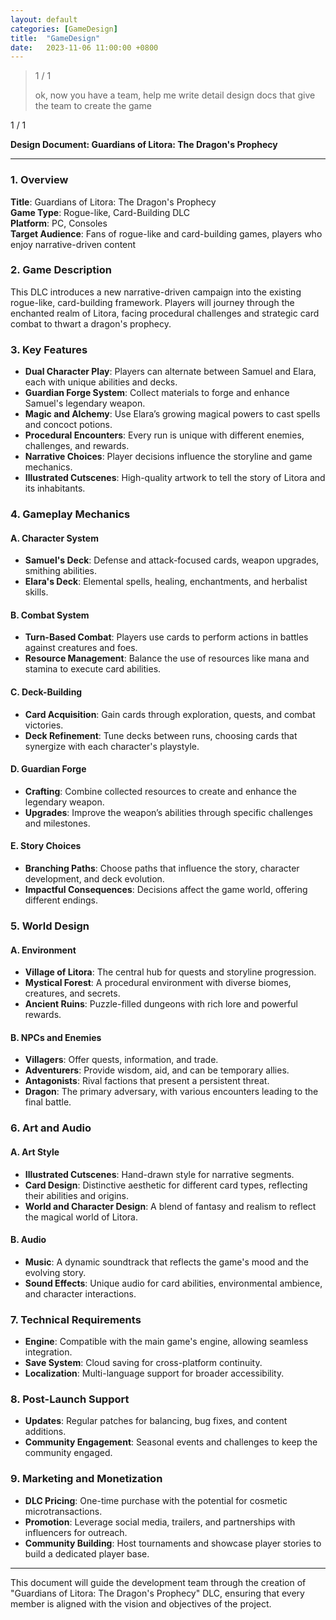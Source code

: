 ```yaml
---
layout: default
categories: [GameDesign]
title:  "GameDesign"
date:   2023-11-06 11:00:00 +0800
---
```


> 1 / 1
> 
> ok, now you have a team, help me write detail design docs that give the team to create the game

1 / 1

**Design Document: Guardians of Litora: The Dragon's Prophecy**

---

### 1\. Overview

**Title**: Guardians of Litora: The Dragon's Prophecy  
**Game Type**: Rogue-like, Card-Building DLC  
**Platform**: PC, Consoles  
**Target Audience**: Fans of rogue-like and card-building games, players who enjoy narrative-driven content

### 2\. Game Description

This DLC introduces a new narrative-driven campaign into the existing rogue-like, card-building framework. Players will journey through the enchanted realm of Litora, facing procedural challenges and strategic card combat to thwart a dragon's prophecy.

### 3\. Key Features

*   **Dual Character Play**: Players can alternate between Samuel and Elara, each with unique abilities and decks.
*   **Guardian Forge System**: Collect materials to forge and enhance Samuel's legendary weapon.
*   **Magic and Alchemy**: Use Elara’s growing magical powers to cast spells and concoct potions.
*   **Procedural Encounters**: Every run is unique with different enemies, challenges, and rewards.
*   **Narrative Choices**: Player decisions influence the storyline and game mechanics.
*   **Illustrated Cutscenes**: High-quality artwork to tell the story of Litora and its inhabitants.

### 4\. Gameplay Mechanics

#### A. Character System

*   **Samuel's Deck**: Defense and attack-focused cards, weapon upgrades, smithing abilities.
*   **Elara's Deck**: Elemental spells, healing, enchantments, and herbalist skills.

#### B. Combat System

*   **Turn-Based Combat**: Players use cards to perform actions in battles against creatures and foes.
*   **Resource Management**: Balance the use of resources like mana and stamina to execute card abilities.

#### C. Deck-Building

*   **Card Acquisition**: Gain cards through exploration, quests, and combat victories.
*   **Deck Refinement**: Tune decks between runs, choosing cards that synergize with each character's playstyle.

#### D. Guardian Forge

*   **Crafting**: Combine collected resources to create and enhance the legendary weapon.
*   **Upgrades**: Improve the weapon’s abilities through specific challenges and milestones.

#### E. Story Choices

*   **Branching Paths**: Choose paths that influence the story, character development, and deck evolution.
*   **Impactful Consequences**: Decisions affect the game world, offering different endings.

### 5\. World Design

#### A. Environment

*   **Village of Litora**: The central hub for quests and storyline progression.
*   **Mystical Forest**: A procedural environment with diverse biomes, creatures, and secrets.
*   **Ancient Ruins**: Puzzle-filled dungeons with rich lore and powerful rewards.

#### B. NPCs and Enemies

*   **Villagers**: Offer quests, information, and trade.
*   **Adventurers**: Provide wisdom, aid, and can be temporary allies.
*   **Antagonists**: Rival factions that present a persistent threat.
*   **Dragon**: The primary adversary, with various encounters leading to the final battle.

### 6\. Art and Audio

#### A. Art Style

*   **Illustrated Cutscenes**: Hand-drawn style for narrative segments.
*   **Card Design**: Distinctive aesthetic for different card types, reflecting their abilities and origins.
*   **World and Character Design**: A blend of fantasy and realism to reflect the magical world of Litora.

#### B. Audio

*   **Music**: A dynamic soundtrack that reflects the game's mood and the evolving story.
*   **Sound Effects**: Unique audio for card abilities, environmental ambience, and character interactions.

### 7\. Technical Requirements

*   **Engine**: Compatible with the main game's engine, allowing seamless integration.
*   **Save System**: Cloud saving for cross-platform continuity.
*   **Localization**: Multi-language support for broader accessibility.

### 8\. Post-Launch Support

*   **Updates**: Regular patches for balancing, bug fixes, and content additions.
*   **Community Engagement**: Seasonal events and challenges to keep the community engaged.

### 9\. Marketing and Monetization

*   **DLC Pricing**: One-time purchase with the potential for cosmetic microtransactions.
*   **Promotion**: Leverage social media, trailers, and partnerships with influencers for outreach.
*   **Community Building**: Host tournaments and showcase player stories to build a dedicated player base.

---

This document will guide the development team through the creation of "Guardians of Litora: The Dragon's Prophecy" DLC, ensuring that every member is aligned with the vision and objectives of the project.